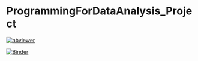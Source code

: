 # ProgrammingForDataAnalysis_Project




[![nbviewer](https://raw.githubusercontent.com/jupyter/design/master/logos/Badges/nbviewer_badge.svg)](https://nbviewer.org/github/AndyWalker81/ProgrammingForDataAnalysis_Project/blob/main/Programming_Project.ipynb)

[![Binder](https://mybinder.org/badge_logo.svg)](https://mybinder.org/v2/gh/AndyWalker81/ProgrammingForDataAnalysis_Project/HEAD?labpath=Programming_Project.ipynb)




